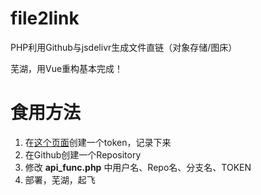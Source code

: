 # file2link
PHP利用Github与jsdelivr生成文件直链（对象存储/图床）

芜湖，用Vue重构基本完成！

# 食用方法
1. 在[这个页面](https://github.com/settings/tokens)创建一个token，记录下来
2. 在Github创建一个Repository
3. 修改 **api_func.php** 中用户名、Repo名、分支名、TOKEN
4. 部署，芜湖，起飞
